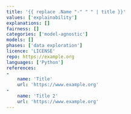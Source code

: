 ```yaml
---
title: '{{ replace .Name "-" " " | title }}'
values: ['explainability']
explanations: []
fairness: []
categories: ['model-agnostic']
models: []
phases: ['data exploration']
licence: 'LICENSE'
repo: https://example.org
languages: ['Python']
references: 
- 
    name: 'Title'
    url: 'https://www.example.org'
- 
    name: 'Title 2'
    url: 'https://www.example.org'
---
```



